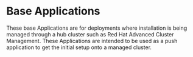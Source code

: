 # Base Applications

These base Applications are for deployments where installation is being managed
through a hub cluster such as Red Hat Advanced Cluster Management. These
Applications are intended to be used as a push application to get the initial
setup onto a managed cluster.
